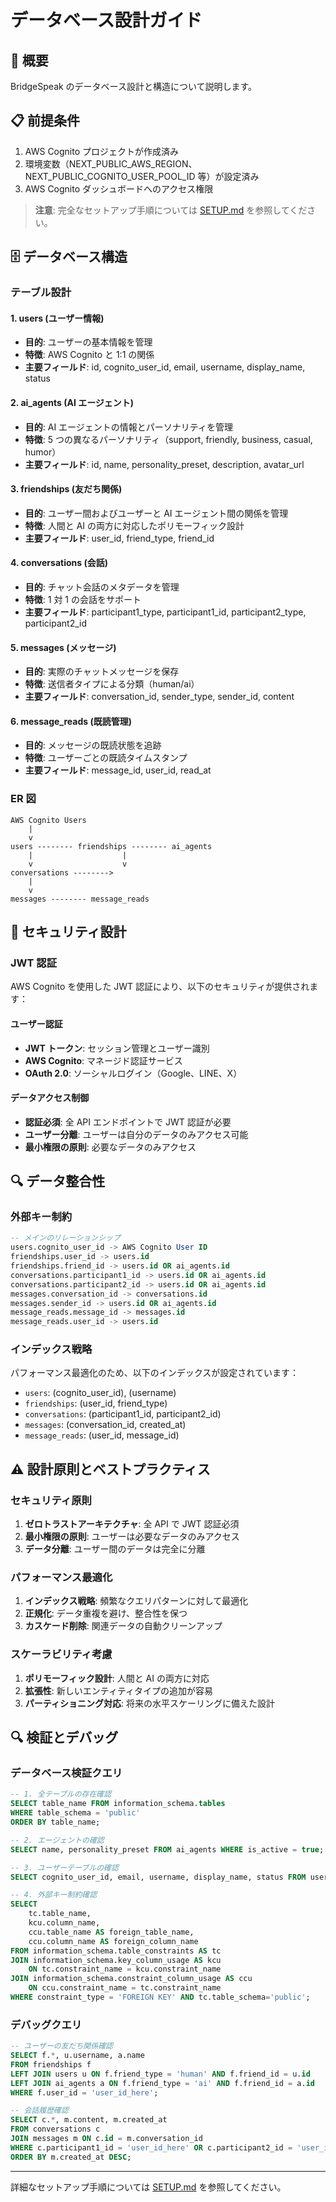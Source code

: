 # データベース設計ガイド

## 🎯 概要

BridgeSpeak のデータベース設計と構造について説明します。

## 📋 前提条件

1. AWS Cognito プロジェクトが作成済み
2. 環境変数（NEXT_PUBLIC_AWS_REGION、NEXT_PUBLIC_COGNITO_USER_POOL_ID 等）が設定済み
3. AWS Cognito ダッシュボードへのアクセス権限

> **注意**: 完全なセットアップ手順については [SETUP.md](SETUP.md) を参照してください。

## 🗄️ データベース構造

### テーブル設計

#### 1. users (ユーザー情報)

- **目的**: ユーザーの基本情報を管理
- **特徴**: AWS Cognito と 1:1 の関係
- **主要フィールド**: id, cognito_user_id, email, username, display_name, status

#### 2. ai_agents (AI エージェント)

- **目的**: AI エージェントの情報とパーソナリティを管理
- **特徴**: 5 つの異なるパーソナリティ（support, friendly, business, casual, humor）
- **主要フィールド**: id, name, personality_preset, description, avatar_url

#### 3. friendships (友だち関係)

- **目的**: ユーザー間およびユーザーと AI エージェント間の関係を管理
- **特徴**: 人間と AI の両方に対応したポリモーフィック設計
- **主要フィールド**: user_id, friend_type, friend_id

#### 4. conversations (会話)

- **目的**: チャット会話のメタデータを管理
- **特徴**: 1 対 1 の会話をサポート
- **主要フィールド**: participant1_type, participant1_id, participant2_type, participant2_id

#### 5. messages (メッセージ)

- **目的**: 実際のチャットメッセージを保存
- **特徴**: 送信者タイプによる分類（human/ai）
- **主要フィールド**: conversation_id, sender_type, sender_id, content

#### 6. message_reads (既読管理)

- **目的**: メッセージの既読状態を追跡
- **特徴**: ユーザーごとの既読タイムスタンプ
- **主要フィールド**: message_id, user_id, read_at

### ER 図

```
AWS Cognito Users
    |
    v
users -------- friendships -------- ai_agents
    |                    |
    v                    v
conversations -------->
    |
    v
messages -------- message_reads
```

## 🔐 セキュリティ設計

### JWT 認証

AWS Cognito を使用した JWT 認証により、以下のセキュリティが提供されます：

#### ユーザー認証

- **JWT トークン**: セッション管理とユーザー識別
- **AWS Cognito**: マネージド認証サービス
- **OAuth 2.0**: ソーシャルログイン（Google、LINE、X）

#### データアクセス制御

- **認証必須**: 全 API エンドポイントで JWT 認証が必要
- **ユーザー分離**: ユーザーは自分のデータのみアクセス可能
- **最小権限の原則**: 必要なデータのみアクセス

## 🔍 データ整合性

### 外部キー制約

```sql
-- メインのリレーションシップ
users.cognito_user_id -> AWS Cognito User ID
friendships.user_id -> users.id
friendships.friend_id -> users.id OR ai_agents.id
conversations.participant1_id -> users.id OR ai_agents.id
conversations.participant2_id -> users.id OR ai_agents.id
messages.conversation_id -> conversations.id
messages.sender_id -> users.id OR ai_agents.id
message_reads.message_id -> messages.id
message_reads.user_id -> users.id
```

### インデックス戦略

パフォーマンス最適化のため、以下のインデックスが設定されています：

- `users`: (cognito_user_id), (username)
- `friendships`: (user_id, friend_type)
- `conversations`: (participant1_id, participant2_id)
- `messages`: (conversation_id, created_at)
- `message_reads`: (user_id, message_id)

## ⚠️ 設計原則とベストプラクティス

### セキュリティ原則

1. **ゼロトラストアーキテクチャ**: 全 API で JWT 認証必須
2. **最小権限の原則**: ユーザーは必要なデータのみアクセス
3. **データ分離**: ユーザー間のデータは完全に分離

### パフォーマンス最適化

1. **インデックス戦略**: 頻繁なクエリパターンに対して最適化
2. **正規化**: データ重複を避け、整合性を保つ
3. **カスケード削除**: 関連データの自動クリーンアップ

### スケーラビリティ考慮

1. **ポリモーフィック設計**: 人間と AI の両方に対応
2. **拡張性**: 新しいエンティティタイプの追加が容易
3. **パーティショニング対応**: 将来の水平スケーリングに備えた設計

## 🔍 検証とデバッグ

### データベース検証クエリ

```sql
-- 1. 全テーブルの存在確認
SELECT table_name FROM information_schema.tables
WHERE table_schema = 'public'
ORDER BY table_name;

-- 2. エージェントの確認
SELECT name, personality_preset FROM ai_agents WHERE is_active = true;

-- 3. ユーザーテーブルの確認
SELECT cognito_user_id, email, username, display_name, status FROM users;

-- 4. 外部キー制約確認
SELECT
    tc.table_name,
    kcu.column_name,
    ccu.table_name AS foreign_table_name,
    ccu.column_name AS foreign_column_name
FROM information_schema.table_constraints AS tc
JOIN information_schema.key_column_usage AS kcu
    ON tc.constraint_name = kcu.constraint_name
JOIN information_schema.constraint_column_usage AS ccu
    ON ccu.constraint_name = tc.constraint_name
WHERE constraint_type = 'FOREIGN KEY' AND tc.table_schema='public';
```

### デバッグクエリ

```sql
-- ユーザーの友だち関係確認
SELECT f.*, u.username, a.name
FROM friendships f
LEFT JOIN users u ON f.friend_type = 'human' AND f.friend_id = u.id
LEFT JOIN ai_agents a ON f.friend_type = 'ai' AND f.friend_id = a.id
WHERE f.user_id = 'user_id_here';

-- 会話履歴確認
SELECT c.*, m.content, m.created_at
FROM conversations c
JOIN messages m ON c.id = m.conversation_id
WHERE c.participant1_id = 'user_id_here' OR c.participant2_id = 'user_id_here'
ORDER BY m.created_at DESC;
```

---

詳細なセットアップ手順については [SETUP.md](SETUP.md) を参照してください。
